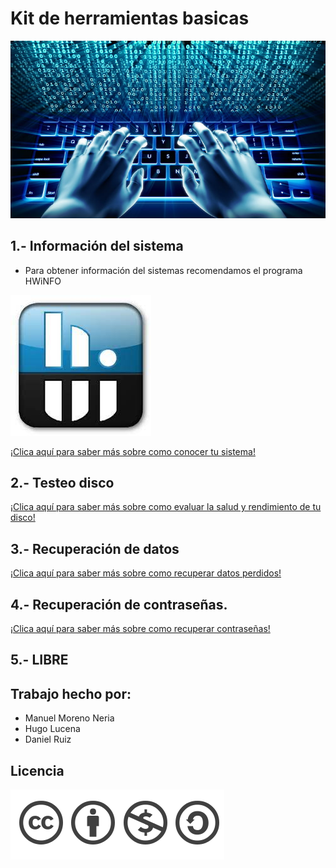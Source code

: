 # Kit de herramientas basicas
![Portada](/Imagenes/software-1.jpg)
## 1.- Información del sistema
- Para obtener información del sistemas recomendamos el programa HWiNFO


 ![images](/Imagenes/images.jpg)

[¡Clica aquí para saber más sobre como conocer tu sistema!](/Programas/InfoSistemas.md)



## 2.- Testeo disco
[¡Clica aquí para saber más sobre como evaluar la salud y rendimiento de tu disco!](/Programas/TesteoDisco.md)
## 3.- Recuperación de datos
[¡Clica aquí para saber más sobre como recuperar datos perdidos!](/Programas/RecuperacionDatos.md)
## 4.- Recuperación de contraseñas.
[¡Clica aquí para saber más sobre como recuperar contraseñas!](/Programas/RecuperacionContraseñas.md)
## 5.- LIBRE


## Trabajo hecho por:
- Manuel Moreno Neria
- Hugo Lucena
- Daniel Ruiz

## Licencia
![licencia](/Imagenes/licencia.png)
